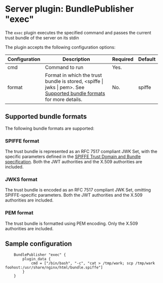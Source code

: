 # Server plugin: BundlePublisher "exec"

The `exec` plugin executes the specified command and passes the current trust bundle of the server
on its stdin

The plugin accepts the following configuration options:

| Configuration     | Description                                                                                                                                                    | Required                                                               | Default                                             |
|-------------------|----------------------------------------------------------------------------------------------------------------------------------------------------------------|------------------------------------------------------------------------|-----------------------------------------------------|
| cmd               | Command to run                                                                                                                                                 | Yes.                                                                   |                                                     |
| format            | Format in which the trust bundle is stored, &lt;spiffe &vert; jwks &vert; pem&gt;. See [Supported bundle formats](#supported-bundle-formats) for more details. | No.                                                                    | spiffe                                              |

## Supported bundle formats

The following bundle formats are supported:

### SPIFFE format

The trust bundle is represented as an RFC 7517 compliant JWK Set, with the specific parameters defined in the [SPIFFE Trust Domain and Bundle specification](https://github.com/spiffe/spiffe/blob/main/standards/SPIFFE_Trust_Domain_and_Bundle.md#4-spiffe-bundle-format). Both the JWT authorities and the X.509 authorities are included.

### JWKS format

The trust bundle is encoded as an RFC 7517 compliant JWK Set, omitting SPIFFE-specific parameters. Both the JWT authorities and the X.509 authorities are included.

### PEM format

The trust bundle is formatted using PEM encoding. Only the X.509 authorities are included.

## Sample configuration

```hcl
    BundlePublisher "exec" {
        plugin_data {
            cmd = ["/bin/bash", "-c", "cat > /tmp/wark; scp /tmp/wark foohost:/usr/share/nginx/html/bundle.spiffe"]
        }
    }
```
